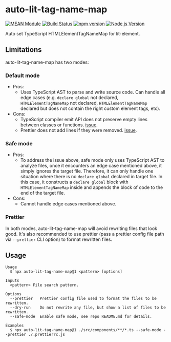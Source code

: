 # auto-lit-tag-name-map

[![MEAN Module](https://img.shields.io/badge/MEAN%20Module-TypeScript-blue.svg?style=flat-square)](https://github.com/mgenware/MEAN-Module)
[![Build Status](https://img.shields.io/travis/mgenware/auto-lit-tag-name-map.svg?style=flat-square&label=Build+Status)](https://travis-ci.org/mgenware/auto-lit-tag-name-map)
[![npm version](https://img.shields.io/npm/v/auto-lit-tag-name-map.svg?style=flat-square)](https://npmjs.com/package/auto-lit-tag-name-map)
[![Node.js Version](http://img.shields.io/node/v/auto-lit-tag-name-map.svg?style=flat-square)](https://nodejs.org/en/)

Auto set TypeScript HTMLElementTagNameMap for lit-element.

## Limitations

auto-lit-tag-name-map has two modes:

### Default mode

- Pros:
  - Uses TypeScript AST to parse and write source code. Can handle all edge cases (e.g. `declare global` not declared, `HTMLElementTagNameMap` not declared, `HTMLElementTagNameMap` declared but does not contain the right custom element tags, etc).
- Cons:
  - TypeScript compiler emit API does not preserve empty lines between classes or functions. [issue](https://github.com/Microsoft/TypeScript/issues/843).
  - Prettier does not add lines if they were removed. [issue](https://github.com/prettier/prettier/issues/1603).

### Safe mode

- Pros:
  - To address the issue above, safe mode only uses TypeScript AST to analyze files, once it encounters an edge case mentioned above, it simply ignores the target file. Therefore, it can only handle one situation where there is no `declare global` declared in target file. In this case, it constructs a `declare global` block with `HTMLElementTagNameMap` inside and appends the block of code to the end of the target file.
- Cons:
  - Cannot handle edge cases mentioned above.

### Prettier

In both modes, auto-lit-tag-name-map will avoid rewriting files that look good. It's also recommended to use prettier (pass a prettier config file path via `--prettier` CLI option) to format rewritten files.

## Usage

```
Usage
  $ npx auto-lit-tag-name-map@1 <pattern> [options]

Inputs
  <pattern> File search pattern.

Options
  --prettier   Prettier config file used to format the files to be rewritten.
  --dry-run    Do not rewrite any file, but show a list of files to be rewritten.
  --safe-mode  Enable safe mode, see repo README.md for details.

Examples
  $ npx auto-lit-tag-name-map@1 ./src/components/**/*.ts --safe-mode --prettier ./.prettierrc.js
```
